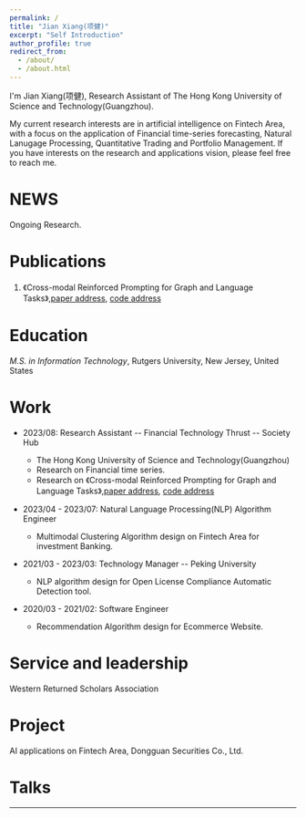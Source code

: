 ```yaml
---
permalink: /
title: "Jian Xiang(项健)"
excerpt: "Self Introduction"
author_profile: true
redirect_from: 
  - /about/
  - /about.html
---
```


I'm Jian Xiang(项健), Research Assistant of The Hong Kong University of Science and Technology(Guangzhou).

My current research interests are in artificial intelligence on Fintech Area, with a focus on the application of Financial time-series forecasting, Natural Lanugage Processing, Quantitative Trading and Portfolio Management.
If you have interests on the research and applications vision, please feel free to reach me.

NEWS
======
Ongoing Research.

Publications 
======
1. 《Cross-modal Reinforced Prompting for Graph and Language Tasks》,[paper address](https://openreview.net/pdf?id=vn3QK2cMRV), [code address](https://github.com/jianxiang95/CMRP.git)


Education 
======
*M.S. in Information Technology*, Rutgers University, New Jersey, United States

Work
======
* 2023/08: Research Assistant -- Financial Technology Thrust -- Society Hub
  * The Hong Kong University of Science and Technology(Guangzhou)
  * Research on Financial time series.
  * Research on 《Cross-modal Reinforced Prompting for Graph and Language Tasks》,[paper address](https://openreview.net/pdf?id=vn3QK2cMRV), [code address](https://github.com/jianxiang95/CMRP.git)

* 2023/04 - 2023/07: Natural Language Processing(NLP) Algorithm Engineer 
  * Multimodal Clustering Algorithm design on Fintech Area for investment Banking.
  
* 2021/03 - 2023/03: Technology Manager -- Peking University
  * NLP algorithm design for Open License Compliance Automatic Detection tool.

* 2020/03 - 2021/02: Software Engineer 
  * Recommendation Algorithm design for Ecommerce Website.

Service and leadership
======
Western Returned Scholars Association

Project
======
AI applications on Fintech Area, Dongguan Securities Co., Ltd.


Talks
======


------

